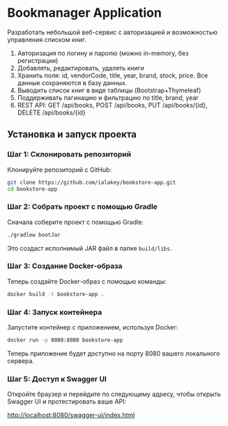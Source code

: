 # Bookmanager Application

Разработать небольшой веб-сервис с авторизацией и возможностью управления списком книг.

1. Авторизация по логину и паролю (можно in-memory, без регистрации)
2. Добавлять, редактировать, удалять книги
3. Хранить поля: id, vendorCode, title, year, brand, stock, price. Все данные сохраняются в базу данных.
4. Выводить список книг в виде таблицы (Bootstrap+Thymeleaf)
5. Поддерживать пагинацию и фильтрацию по title, brand, year
6. REST API: GET /api/books, POST /api/books, PUT /api/books/{id}, DELETE /api/books/{id}


## Установка и запуск проекта

### Шаг 1: Склонировать репозиторий

Клонируйте репозиторий с GitHub:

```bash
git clone https://github.com/ialakey/bookstore-app.git
cd bookstore-app
```

### Шаг 2: Собрать проект с помощью Gradle

Сначала соберите проект с помощью Gradle:

```bash
./gradlew bootJar
```

Это создаст исполнимый JAR файл в папке `build/libs`.

### Шаг 3: Создание Docker-образа

Теперь создайте Docker-образ с помощью команды:

```bash
docker build -t bookstore-app .
```

### Шаг 4: Запуск контейнера

Запустите контейнер с приложением, используя Docker:

```bash
docker run -p 8080:8080 bookstore-app
```

Теперь приложение будет доступно на порту 8080 вашего локального сервера.

### Шаг 5: Доступ к Swagger UI

Откройте браузер и перейдите по следующему адресу, чтобы открыть Swagger UI и протестировать ваше API:

[http://localhost:8080/swagger-ui/index.html](http://localhost:8080/swagger-ui/index.html)
